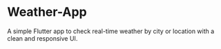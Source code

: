 # Weather-App
A simple Flutter app to check real-time weather by city or location with a clean and responsive UI.
